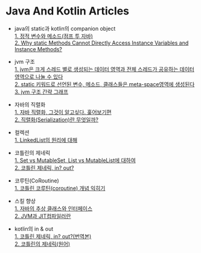 Java And Kotlin Articles
===
- java의 static과 kotlin의 companion object   
[1. 정적 변수와 메소드(점프 투 자바)](https://wikidocs.net/228)   
[2. Why static Methods Cannot Directly Access Instance Variables and Instance Methods?](https://www.oreilly.com/library/view/javatm-how-to/9780133813036/ch08lev2sec24.html)   

- jvm 구조  
[1. jvm은 크게 스레드 별로 생성되는 데이터 영역과 전체 스레드가 공유하는 데이터 영역으로 나눌 수 있다](https://hongsii.github.io/2018/12/20/jvm-memory-structure/)   
[2. static 키워드로 선언된 변수, 메소드, 클래스들은 meta-space영역에 생성된다](https://stackoverflow.com/questions/8387989/where-are-static-methods-and-static-variables-stored-in-java/8388068)  
[3. jvm 구조 간략 그래프](https://velog.io/@ditt/JavaJVM-%EB%A9%94%EB%AA%A8%EB%A6%AC-%EC%98%81%EC%97%AD)  

- 자바의 직렬화  
[1. 자바 직렬화, 그것이 알고싶다. 훑어보기편](https://techblog.woowahan.com/2550/)  
[2. 직렬화(Serialization)란 무엇일까?](https://devlog-wjdrbs96.tistory.com/268)  

- 컬렉션  
[1. LinkedList의 원리에 대해](https://bepoz-study-diary.tistory.com/234?category=833599)  

- 코틀린의 제네릭  
[1. Set vs MutableSet, List vs MutableList에 대하여](https://stackoverflow.com/questions/44213074/kotlin-collection-has-neither-generic-type-or-onetomany-targetentity?answertab=active#tab-top)  
[2. 코틀린 제네릭, in? out? ](https://medium.com/mj-studio/%EC%BD%94%ED%8B%80%EB%A6%B0-%EC%A0%9C%EB%84%A4%EB%A6%AD-in-out-3b809869610e)  

- 코루틴(CoRoutine)  
[1. 코틀린 코루틴(coroutine) 개념 익히기](https://wooooooak.github.io/kotlin/2019/08/25/%EC%BD%94%ED%8B%80%EB%A6%B0-%EC%BD%94%EB%A3%A8%ED%8B%B4-%EA%B0%9C%EB%85%90-%EC%9D%B5%ED%9E%88%EA%B8%B0/)  

- 스킬 향상  
[1. 자바의 추상 클래스와 인터페이스](https://brunch.co.kr/@kd4/6)  
[2. JVM과 JIT컴파일러란](https://catch-me-java.tistory.com/11)  

- kotlin의 in & out  
[1. 코틀린 제네릭, in? out?(번역본)](https://medium.com/mj-studio/%EC%BD%94%ED%8B%80%EB%A6%B0-%EC%A0%9C%EB%84%A4%EB%A6%AD-in-out-3b809869610e)  
[2. 코틀린의 제네릭(원어)](https://kotlinlang.org/docs/generics.html)  